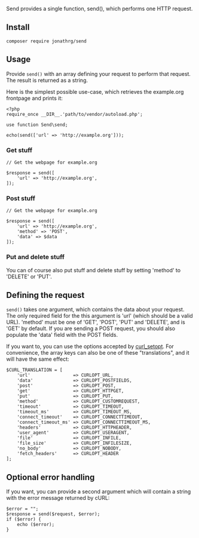 Send provides a single function, send(), which performs one HTTP request.

## Install

    composer require jonathrg/send

## Usage

Provide `send()` with an array defining your request to perform that request.
The result is returned as a string.

Here is the simplest possible use-case, which retrieves the example.org frontpage and prints it:

    <?php
    require_once __DIR__.'path/to/vendor/autoload.php';

    use function Send\send;

    echo(send(['url' => 'http://example.org']));


### Get stuff

    // Get the webpage for example.org
    
    $response = send([
        'url' => 'http://example.org',
    ]);
    
### Post stuff

    // Get the webpage for example.org
    
    $response = send([
        'url' => 'http://example.org',
        'method' => 'POST',
        'data' => $data
    ]);

### Put and delete stuff

You can of course also put stuff and delete stuff by setting 'method' to 'DELETE' or 'PUT'.

## Defining the request

`send()` takes one argument, which contains the data about your request. The only required field for the this argument
is 'url' (which should be a valid URL). 'method' must be one of 'GET', 'POST', 'PUT' and 'DELETE', and is
'GET' by default. If you are sending a POST request, you should also populate the 'data' field with the POST fields.

If you want to, you can use the options accepted by [curl_setopt](https://secure.php.net/manual/en/function.curl-setopt.php).
For convenience, the array keys can also be one of these "translations", and it will have the same effect:

    $CURL_TRANSLATION = [
        'url'                => CURLOPT_URL,
        'data'               => CURLOPT_POSTFIELDS,
        'post'               => CURLOPT_POST,
        'get'                => CURLOPT_HTTPGET,
        'put'                => CURLOPT_PUT,
        'method'             => CURLOPT_CUSTOMREQUEST,
        'timeout'            => CURLOPT_TIMEOUT,
        'timeout_ms'         => CURLOPT_TIMEOUT_MS,
        'connect_timeout'    => CURLOPT_CONNECTTIMEOUT,
        'connect_timeout_ms' => CURLOPT_CONNECTTIMEOUT_MS,
        'headers'            => CURLOPT_HTTPHEADER,
        'user_agent'         => CURLOPT_USERAGENT,
        'file'               => CURLOPT_INFILE,
        'file_size'          => CURLOPT_INFILESIZE,
        'no_body'            => CURLOPT_NOBODY,
        'fetch_headers'      => CURLOPT_HEADER
    ];

## Optional error handling

If you want, you can provide a second argument which will contain a string with the error message returned by cURL:

    $error = "";
    $response = send($request, $error);
    if ($error) {
        echo ($error);
    }
